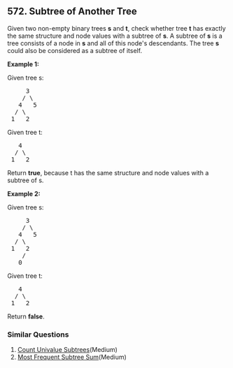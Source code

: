 ## 572. Subtree of Another Tree

<p>
Given two non-empty binary trees <b>s</b> and <b>t</b>, check whether tree <b>t</b> has exactly the same structure and node values with a subtree of <b>s</b>. A subtree of <b>s</b> is a tree consists of a node in <b>s</b> and all of this node's descendants. The tree <b>s</b> could also be considered as a subtree of itself.
</p>

<p><b>Example 1:</b><br>

Given tree s:
<pre>
     3
    / \
   4   5
  / \
 1   2
</pre>
Given tree t:
<pre>
   4 
  / \
 1   2
</pre>
Return <b>true</b>, because t has the same structure and node values with a subtree of s.
</p>

<p><b>Example 2:</b><br>

Given tree s:
<pre>
     3
    / \
   4   5
  / \
 1   2
    /
   0
</pre>
Given tree t:
<pre>
   4
  / \
 1   2
</pre>
Return <b>false</b>.
</p>

### Similar Questions
  1. [Count Univalue Subtrees](https://github.com/openset/leetcode/tree/master/solution/count-univalue-subtrees)(Medium)
  1. [Most Frequent Subtree Sum](https://github.com/openset/leetcode/tree/master/solution/most-frequent-subtree-sum)(Medium)
